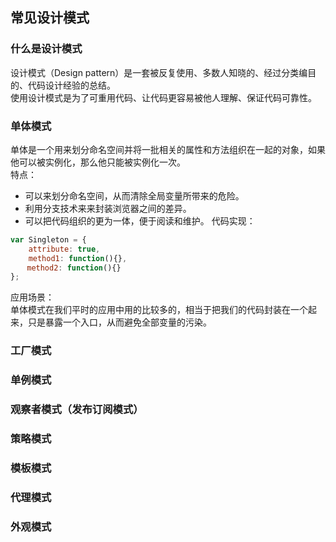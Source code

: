 ## 常见设计模式
### 什么是设计模式
设计模式（Design pattern）是一套被反复使用、多数人知晓的、经过分类编目的、代码设计经验的总结。  
使用设计模式是为了可重用代码、让代码更容易被他人理解、保证代码可靠性。  

### 单体模式
单体是一个用来划分命名空间并将一批相关的属性和方法组织在一起的对象，如果他可以被实例化，那么他只能被实例化一次。  
特点：　
* 可以来划分命名空间，从而清除全局变量所带来的危险。
* 利用分支技术来来封装浏览器之间的差异。
* 可以把代码组织的更为一体，便于阅读和维护。
代码实现：
```javascript
var Singleton = {
    attribute: true,
    method1: function(){},
　  method2: function(){}
};
```
应用场景：  
单体模式在我们平时的应用中用的比较多的，相当于把我们的代码封装在一个起来，只是暴露一个入口，从而避免全部变量的污染。  

### 工厂模式
### 单例模式
### 观察者模式（发布订阅模式）
### 策略模式
### 模板模式
### 代理模式
### 外观模式
